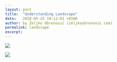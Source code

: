 ```yaml
---
layout: post
title:  "Understanding Landscape"
date:   2020-05-25 19:12:01 +0100
author: by Željko Obrenović (zeljkoobrenovic.com)
permalink: landscape
excerpt:
---
```



![](assets/images/sokrates/cmd-init-landscape.png)

![](assets/images/sokrates/reports-landscape.png)



